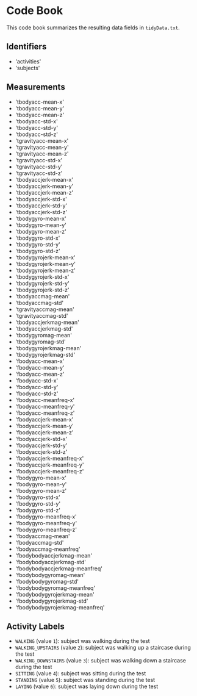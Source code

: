 # Code Book

This code book summarizes the resulting data fields in `tidyData.txt`.

## Identifiers

* 'activities'
* 'subjects'


## Measurements

* 'tbodyacc-mean-x'
* 'tbodyacc-mean-y'
* 'tbodyacc-mean-z'
* 'tbodyacc-std-x'
* 'tbodyacc-std-y'
* 'tbodyacc-std-z'
* 'tgravityacc-mean-x'
* 'tgravityacc-mean-y'
* 'tgravityacc-mean-z'
* 'tgravityacc-std-x'
* 'tgravityacc-std-y'
* 'tgravityacc-std-z'
* 'tbodyaccjerk-mean-x'
* 'tbodyaccjerk-mean-y'
* 'tbodyaccjerk-mean-z'
* 'tbodyaccjerk-std-x'
* 'tbodyaccjerk-std-y'
* 'tbodyaccjerk-std-z'
* 'tbodygyro-mean-x'
* 'tbodygyro-mean-y'
* 'tbodygyro-mean-z'
* 'tbodygyro-std-x'
* 'tbodygyro-std-y'
* 'tbodygyro-std-z'
* 'tbodygyrojerk-mean-x'
* 'tbodygyrojerk-mean-y'
* 'tbodygyrojerk-mean-z'
* 'tbodygyrojerk-std-x'
* 'tbodygyrojerk-std-y'
* 'tbodygyrojerk-std-z'
* 'tbodyaccmag-mean'
* 'tbodyaccmag-std'
* 'tgravityaccmag-mean'
* 'tgravityaccmag-std'
* 'tbodyaccjerkmag-mean'
* 'tbodyaccjerkmag-std'
* 'tbodygyromag-mean'
* 'tbodygyromag-std'
* 'tbodygyrojerkmag-mean'
* 'tbodygyrojerkmag-std'
* 'fbodyacc-mean-x'
* 'fbodyacc-mean-y'
* 'fbodyacc-mean-z'
* 'fbodyacc-std-x'
* 'fbodyacc-std-y'
* 'fbodyacc-std-z'
* 'fbodyacc-meanfreq-x'
* 'fbodyacc-meanfreq-y'
* 'fbodyacc-meanfreq-z'
* 'fbodyaccjerk-mean-x'
* 'fbodyaccjerk-mean-y'
* 'fbodyaccjerk-mean-z'
* 'fbodyaccjerk-std-x'
* 'fbodyaccjerk-std-y'
* 'fbodyaccjerk-std-z'
* 'fbodyaccjerk-meanfreq-x'
* 'fbodyaccjerk-meanfreq-y'
* 'fbodyaccjerk-meanfreq-z'
* 'fbodygyro-mean-x'
* 'fbodygyro-mean-y'
* 'fbodygyro-mean-z'
* 'fbodygyro-std-x'
* 'fbodygyro-std-y'
* 'fbodygyro-std-z'
* 'fbodygyro-meanfreq-x'
* 'fbodygyro-meanfreq-y'
* 'fbodygyro-meanfreq-z'
* 'fbodyaccmag-mean'
* 'fbodyaccmag-std'
* 'fbodyaccmag-meanfreq'
* 'fbodybodyaccjerkmag-mean'
* 'fbodybodyaccjerkmag-std'
* 'fbodybodyaccjerkmag-meanfreq'
* 'fbodybodygyromag-mean'
* 'fbodybodygyromag-std'
* 'fbodybodygyromag-meanfreq'
* 'fbodybodygyrojerkmag-mean'
* 'fbodybodygyrojerkmag-std'
* 'fbodybodygyrojerkmag-meanfreq'


## Activity Labels

* `WALKING` (value `1`): subject was walking during the test
* `WALKING_UPSTAIRS` (value `2`): subject was walking up a staircase during the test
* `WALKING_DOWNSTAIRS` (value `3`): subject was walking down a staircase during the test
* `SITTING` (value `4`): subject was sitting during the test
* `STANDING` (value `5`): subject was standing during the test
* `LAYING` (value `6`): subject was laying down during the test